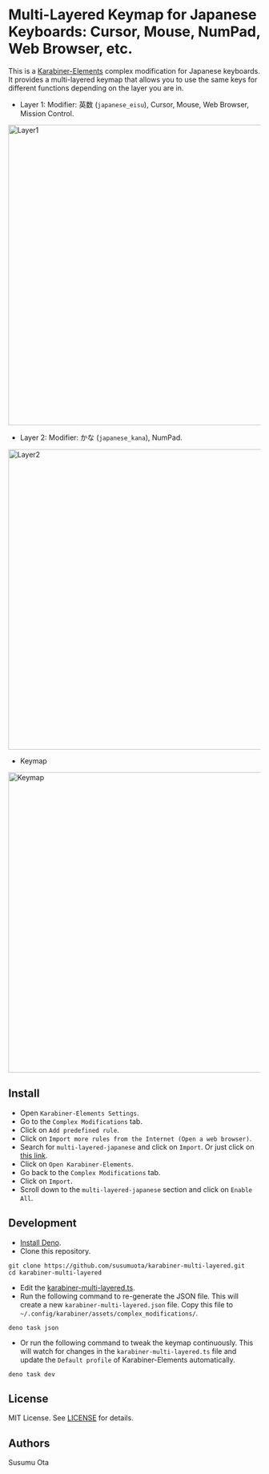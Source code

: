 # Multi-Layered Keymap for Japanese Keyboards: Cursor, Mouse, NumPad, Web Browser, etc.

This is a [Karabiner-Elements](https://karabiner-elements.pqrs.org/) complex modification for Japanese keyboards. It provides a multi-layered keymap that allows you to use the same keys for different functions depending on the layer you are in.

- Layer 1: Modifier: 英数 (`japanese_eisu`), Cursor, Mouse, Web Browser, Mission Control.

<img src="https://github.com/user-attachments/assets/610fac79-ede7-4895-8601-b5da5d9b6b79" width="600" alt="Layer1">

- Layer 2: Modifier: かな (`japanese_kana`), NumPad.

<img src="https://github.com/user-attachments/assets/276149fb-370f-41a6-8b27-3b5288998157" width="600" alt="Layer2">

- Keymap

<img src="https://github.com/user-attachments/assets/0b99ec82-c42c-454a-a326-0db4ed58cc10" width="600" alt="Keymap">

## Install

- Open `Karabiner-Elements Settings`.
- Go to the `Complex Modifications` tab.
- Click on `Add predefined rule`.
- Click on `Import more rules from the Internet (Open a web browser)`.
- Search for `multi-layered-japanese` and click on `Import`. Or just click on [this link](https://ke-complex-modifications.pqrs.org/?q=multi-layered-japanese).
- Click on `Open Karabiner-Elements`.
- Go back to the `Complex Modifications` tab.
- Click on `Import`.
- Scroll down to the `multi-layered-japanese` section and click on `Enable All`.

## Development

- [Install Deno](https://docs.deno.com/runtime/getting_started/installation/).
- Clone this repository.

```shell
git clone https://github.com/susumuota/karabiner-multi-layered.git
cd karabiner-multi-layered
```

- Edit the [karabiner-multi-layered.ts](karabiner-multi-layered.ts).
- Run the following command to re-generate the JSON file. This will create a new `karabiner-multi-layered.json` file. Copy this file to `~/.config/karabiner/assets/complex_modifications/`.

```shell
deno task json
```

- Or run the following command to tweak the keymap continuously. This will watch for changes in the `karabiner-multi-layered.ts` file and update the `Default profile` of Karabiner-Elements automatically.

```shell
deno task dev
```

## License

MIT License. See [LICENSE](LICENSE) for details.

## Authors

Susumu Ota
